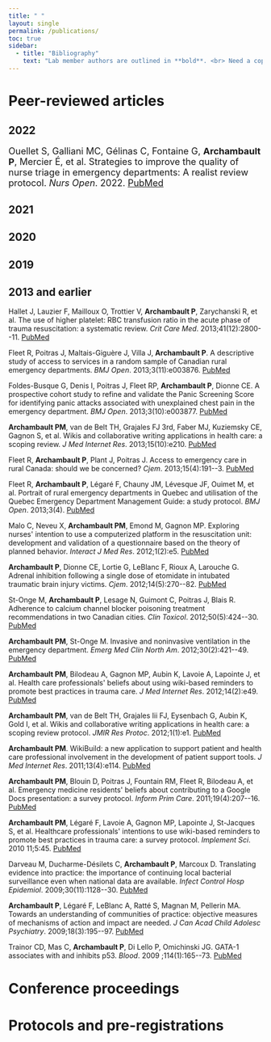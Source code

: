 ```yaml
---
title: " "
layout: single
permalink: /publications/
toc: true
sidebar:
  - title: "Bibliography"
    text: "Lab member authors are outlined in **bold**. <br> Need a copy? The link to each record in PubMed is provided."
---
```


# Peer-reviewed articles

## 2022
<font size="4"> 
  
Ouellet S, Galliani MC, Gélinas C, Fontaine G, **Archambault P**, Mercier É, et al. Strategies to improve the quality of nurse triage in emergency departments: A realist review protocol. *Nurs Open*. 2022. [PubMed](https://pubmed.ncbi.nlm.nih.gov/36527423/)
  
</font>   

## 2021

## 2020

## 2019

## 2013 and earlier

Hallet J, Lauzier F, Mailloux O, Trottier V, **Archambault P**, Zarychanski R, et al. The use of higher platelet: RBC transfusion ratio in the acute phase of trauma resuscitation: a systematic review. *Crit Care Med*. 2013;41(12):2800--11. [PubMed](https://pubmed.ncbi.nlm.nih.gov/23982024/)

Fleet R, Poitras J, Maltais-Giguère J, Villa J, **Archambault P**. A descriptive study of access to services in a random sample of Canadian rural emergency departments. *BMJ Open*. 2013;3(11):e003876. [PubMed](https://pubmed.ncbi.nlm.nih.gov/24285633/)

Foldes-Busque G, Denis I, Poitras J, Fleet RP, **Archambault P**, Dionne CE. A prospective cohort study to refine and validate the Panic Screening Score for identifying panic attacks associated with unexplained chest pain in the emergency department. *BMJ Open*. 2013;3(10):e003877. [PubMed](https://pubmed.ncbi.nlm.nih.gov/24163208/)

**Archambault PM**, van de Belt TH, Grajales FJ 3rd, Faber MJ, Kuziemsky CE, Gagnon S, et al. Wikis and collaborative writing applications in health care: a scoping review. *J Med Internet Res*. 2013;15(10):e210. [PubMed](https://pubmed.ncbi.nlm.nih.gov/24103318/)

Fleet R, **Archambault P**, Plant J, Poitras J. Access to emergency care in rural Canada: should we be concerned? *Cjem*. 2013;15(4):191--3. [PubMed](https://pubmed.ncbi.nlm.nih.gov/23777988/)

Fleet R, **Archambault P**, Légaré F, Chauny JM, Lévesque JF, Ouimet M, et al. Portrait of rural emergency departments in Quebec and utilisation of the Quebec Emergency Department Management Guide: a study protocol. *BMJ Open*. 2013;3(4). [PubMed](https://pubmed.ncbi.nlm.nih.gov/23633423/)

Malo C, Neveu X, **Archambault PM**, Emond M, Gagnon MP. Exploring nurses' intention to use a computerized platform in the resuscitation unit: development and validation of a questionnaire based on the theory of planned behavior. *Interact J Med Res*. 2012;1(2):e5. [PubMed](https://pubmed.ncbi.nlm.nih.gov/23611903/)

**Archambault P**, Dionne CE, Lortie G, LeBlanc F, Rioux A, Larouche G. Adrenal inhibition following a single dose of etomidate in intubated traumatic brain injury victims. *Cjem*. 2012;14(5):270--82. [PubMed](https://pubmed.ncbi.nlm.nih.gov/22967694/)

St-Onge M, **Archambault P**, Lesage N, Guimont C, Poitras J, Blais R. Adherence to calcium channel blocker poisoning treatment recommendations in two Canadian cities. *Clin Toxicol*. 2012;50(5):424--30. [PubMed](https://pubmed.ncbi.nlm.nih.gov/22578114/)

**Archambault PM**, St-Onge M. Invasive and noninvasive ventilation in the emergency department. *Emerg Med Clin North Am*. 2012;30(2):421--49. [PubMed](https://pubmed.ncbi.nlm.nih.gov/22487113/)

**Archambault PM**, Bilodeau A, Gagnon MP, Aubin K, Lavoie A, Lapointe J, et al. Health care professionals' beliefs about using wiki-based reminders to promote best practices in trauma care. *J Med Internet Res*. 2012;14(2):e49. [PubMed](https://pubmed.ncbi.nlm.nih.gov/22515985/)

**Archambault PM**, van de Belt TH, Grajales Iii FJ, Eysenbach G, Aubin K, Gold I, et al. Wikis and collaborative writing applications in health care: a scoping review protocol. *JMIR Res Protoc*. 2012;1(1):e1. [PubMed](https://pubmed.ncbi.nlm.nih.gov/23612481/)

**Archambault PM**. WikiBuild: a new application to support patient and health care professional involvement in the development of patient support tools. *J Med Internet Res*. 2011;13(4):e114. [PubMed](https://pubmed.ncbi.nlm.nih.gov/22155746/)

**Archambault PM**, Blouin D, Poitras J, Fountain RM, Fleet R, Bilodeau A, et al. Emergency medicine residents' beliefs about contributing to a Google Docs presentation: a survey protocol. *Inform Prim Care*. 2011;19(4):207--16. [PubMed](https://pubmed.ncbi.nlm.nih.gov/22828575/)

**Archambault PM**, Légaré F, Lavoie A, Gagnon MP, Lapointe J, St-Jacques S, et al. Healthcare professionals' intentions to use wiki-based reminders to promote best practices in trauma care: a survey protocol. *Implement Sci*. 2010 11;5:45. [PubMed](https://pubmed.ncbi.nlm.nih.gov/20540775/)

Darveau M, Ducharme-Désilets C, **Archambault P**, Marcoux D. Translating evidence into practice: the importance of continuing local bacterial surveillance even when national data are available. *Infect Control Hosp Epidemiol*. 2009;30(11):1128--30. [PubMed](https://pubmed.ncbi.nlm.nih.gov/19811102/)

**Archambault P**, Légaré F, LeBlanc A, Ratté S, Magnan M, Pellerin MA. Towards an understanding of communities of practice: objective measures of mechanisms of action and impact are needed. *J Can Acad Child Adolesc Psychiatry*. 2009;18(3):195--97. [PubMed](https://pubmed.ncbi.nlm.nih.gov/19718417/)

Trainor CD, Mas C, **Archambault P**, Di Lello P, Omichinski JG. GATA-1 associates with and inhibits p53. *Blood*. 2009 ;114(1):165--73. [PubMed](https://pubmed.ncbi.nlm.nih.gov/19411634/)

# Conference proceedings

# Protocols and pre-registrations

